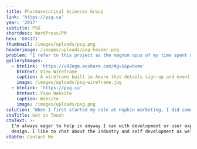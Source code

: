 ```yaml
---
title: Pharmasecutical Sciences Group
link: 'https://psg.ca'
year: '2017'
subtitle: PSG
shortdesc: WordPress/PM
hex: '004171'
thumbnail: /images/uploads/psg.png
headerimage: /images/uploads/psg-header.png
problem: "I refer to this project as the magnum opus of my time spent at napkin marketing. The PSG required a website to do the following:\r\n\n* Have a subscription based membership system\r\n* Allow members to purchase tickets at different prices, depending on the membership level.\r\n* Allow members to watch past video webinars\r\n* Have a members only job board\r\n* Use WordPress"
galleryImages:
  - btnlink: 'https://v92egm.axshare.com/#g=1&p=home'
    btntext: View Wireframe
    caption: A wireframe built in Axure that details sign-up and event registration.
    image: /images/uploads/psg-wireframe.jpg
  - btnlink: 'https://psg.ca'
    btntext: View Website
    caption: Website
    image: /images/uploads/psg.png
solution: "When I first started my role at napkin marketing, I did some cursory research into the possibilities of what solutions I could conjure up. I created a matrix to weigh the pros and cons, then discussed it with the team. Once I had a concrete idea of what could be accomplished, I created a wireframe that portrayed the numerous set of actions a user could take. From the initial sign up to registering for an event, as well as other actions a member would be able to take.\r\n\nOnce the prototype was finalized, I worked closely with the designer and the outsourced front-end developers so that I could focus on the back-end development. S2Member is a membership plugin that accepts and automates reccuring payments through PayPal. The plugin also allows the administrator to block off certain parts of the website. To handle the events, I decided on Event Espresso because of its add-on plugin which allows Event Espresso to limit the sale of tickets to the appropriate S2Member membership level. It also had convenient features like mass emailing attendees and automated accounting features."
ctaTitle: Get in Touch
ctaText: >-
  I’m always eager to help in anyway I can with development or user experience
  design. I like to chat about the industry and self development as well.
ctabtn: Contact Me
---
```


